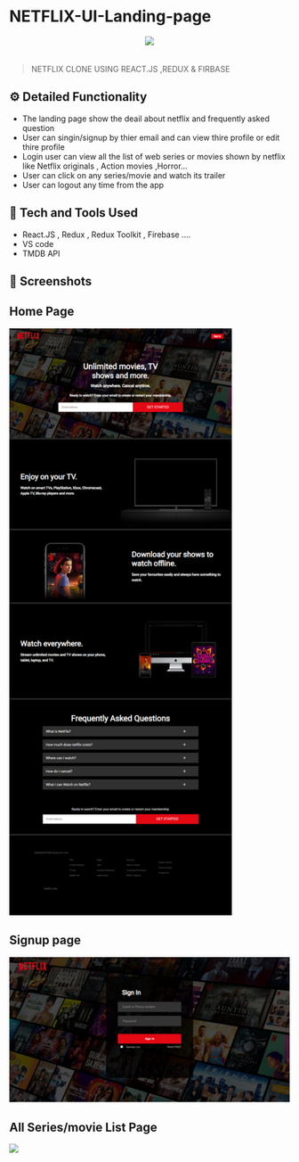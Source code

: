 # NETFLIX-UI-Landing-page
<div align="center">
  <img width="200px" src="https://www.freepnglogos.com/uploads/netflix-logo-0.png"/>
</div>
<br>

> NETFLIX CLONE USING REACT.JS ,REDUX & FIRBASE


## ⚙️ Detailed Functionality
* The landing page show the deail about netflix and frequently asked question 
* User can singin/signup by thier email and can view thire profile or edit thire profile
* Login user can  view all the list of web series or movies shown by netflix like Netflix originals , Action movies ,Horror...
* User can click on any series/movie and watch its trailer
* User can logout any time from the app

 
## 🚀 Tech and Tools Used

* React.JS , Redux , Redux Toolkit , Firebase ....
* VS code
* TMDB API


## 📸 Screenshots

## Home Page
<img src="https://github.com/jaydeep-shelake/NETFLIX-UI-Landing-page/blob/master/home.png" width='400' height='auto'>

## Signup page
<img src="https://github.com/jaydeep-shelake/NETFLIX-UI-Landing-page/raw/master/signup.png" width='600' height='auto'>

## All Series/movie List Page

<img src="list.png" width='600' height='auto'>